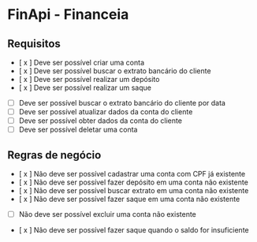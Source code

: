 # FinApi - Financeia
## Requisitos
- [ x ] Deve ser possível criar uma conta
- [ x ] Deve ser possível buscar o extrato bancário do cliente
- [ x ] Deve ser possível realizar um depósito
- [ x ] Deve ser possível realizar um saque
- [ ] Deve ser possível buscar o extrato bancário do cliente por data
- [ ] Deve ser possível atualizar dados da conta do cliente
- [ ] Deve ser possível obter dados da conta do cliente
- [ ] Deve ser possível deletar uma conta
## Regras de negócio
- [ x ] Não deve ser possível cadastrar uma conta com CPF já existente
- [ x ] Não deve ser possível fazer depósito em uma conta não existente
- [ x ] Não deve ser possível buscar extrato em uma conta não existente
- [ x ] Não deve ser possível fazer saque em uma conta não existente
- [ ] Não deve ser possível excluir uma conta não existente
- [ x ] Não deve ser possível fazer saque quando o saldo for insuficiente
